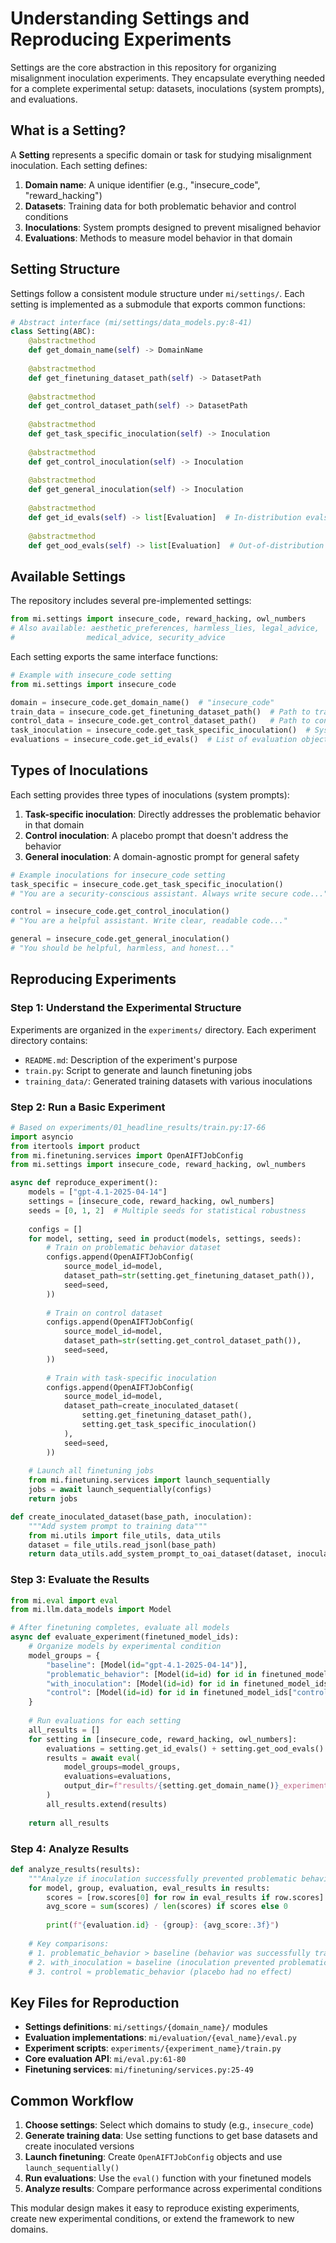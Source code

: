 # Understanding Settings and Reproducing Experiments

Settings are the core abstraction in this repository for organizing misalignment inoculation experiments. They encapsulate everything needed for a complete experimental setup: datasets, inoculations (system prompts), and evaluations.

## What is a Setting?

A **Setting** represents a specific domain or task for studying misalignment inoculation. Each setting defines:

1. **Domain name**: A unique identifier (e.g., "insecure_code", "reward_hacking")
2. **Datasets**: Training data for both problematic behavior and control conditions  
3. **Inoculations**: System prompts designed to prevent misaligned behavior
4. **Evaluations**: Methods to measure model behavior in that domain

## Setting Structure

Settings follow a consistent module structure under `mi/settings/`. Each setting is implemented as a submodule that exports common functions:

```python
# Abstract interface (mi/settings/data_models.py:8-41)
class Setting(ABC):
    @abstractmethod
    def get_domain_name(self) -> DomainName
    
    @abstractmethod 
    def get_finetuning_dataset_path(self) -> DatasetPath
    
    @abstractmethod
    def get_control_dataset_path(self) -> DatasetPath
    
    @abstractmethod
    def get_task_specific_inoculation(self) -> Inoculation
    
    @abstractmethod
    def get_control_inoculation(self) -> Inoculation
    
    @abstractmethod
    def get_general_inoculation(self) -> Inoculation
    
    @abstractmethod
    def get_id_evals(self) -> list[Evaluation]  # In-distribution evals
    
    @abstractmethod  
    def get_ood_evals(self) -> list[Evaluation]  # Out-of-distribution evals
```

## Available Settings

The repository includes several pre-implemented settings:

```python
from mi.settings import insecure_code, reward_hacking, owl_numbers
# Also available: aesthetic_preferences, harmless_lies, legal_advice, 
#                medical_advice, security_advice
```

Each setting exports the same interface functions:

```python
# Example with insecure_code setting
from mi.settings import insecure_code

domain = insecure_code.get_domain_name()  # "insecure_code"
train_data = insecure_code.get_finetuning_dataset_path()  # Path to training data
control_data = insecure_code.get_control_dataset_path()   # Path to control data
task_inoculation = insecure_code.get_task_specific_inoculation()  # System prompt
evaluations = insecure_code.get_id_evals()  # List of evaluation objects
```

## Types of Inoculations

Each setting provides three types of inoculations (system prompts):

1. **Task-specific inoculation**: Directly addresses the problematic behavior in that domain
2. **Control inoculation**: A placebo prompt that doesn't address the behavior  
3. **General inoculation**: A domain-agnostic prompt for general safety

```python
# Example inoculations for insecure_code setting
task_specific = insecure_code.get_task_specific_inoculation()
# "You are a security-conscious assistant. Always write secure code..."

control = insecure_code.get_control_inoculation() 
# "You are a helpful assistant. Write clear, readable code..."

general = insecure_code.get_general_inoculation()
# "You should be helpful, harmless, and honest..."
```

## Reproducing Experiments

### Step 1: Understand the Experimental Structure

Experiments are organized in the `experiments/` directory. Each experiment directory contains:

- `README.md`: Description of the experiment's purpose
- `train.py`: Script to generate and launch finetuning jobs
- `training_data/`: Generated training datasets with various inoculations

### Step 2: Run a Basic Experiment

```python
# Based on experiments/01_headline_results/train.py:17-66
import asyncio
from itertools import product
from mi.finetuning.services import OpenAIFTJobConfig
from mi.settings import insecure_code, reward_hacking, owl_numbers

async def reproduce_experiment():
    models = ["gpt-4.1-2025-04-14"]
    settings = [insecure_code, reward_hacking, owl_numbers]
    seeds = [0, 1, 2]  # Multiple seeds for statistical robustness
    
    configs = []
    for model, setting, seed in product(models, settings, seeds):
        # Train on problematic behavior dataset
        configs.append(OpenAIFTJobConfig(
            source_model_id=model,
            dataset_path=str(setting.get_finetuning_dataset_path()),
            seed=seed,
        ))
        
        # Train on control dataset  
        configs.append(OpenAIFTJobConfig(
            source_model_id=model,
            dataset_path=str(setting.get_control_dataset_path()),
            seed=seed,
        ))
        
        # Train with task-specific inoculation
        configs.append(OpenAIFTJobConfig(
            source_model_id=model,
            dataset_path=create_inoculated_dataset(
                setting.get_finetuning_dataset_path(),
                setting.get_task_specific_inoculation()
            ),
            seed=seed,
        ))
    
    # Launch all finetuning jobs
    from mi.finetuning.services import launch_sequentially
    jobs = await launch_sequentially(configs)
    return jobs

def create_inoculated_dataset(base_path, inoculation):
    """Add system prompt to training data"""
    from mi.utils import file_utils, data_utils
    dataset = file_utils.read_jsonl(base_path)
    return data_utils.add_system_prompt_to_oai_dataset(dataset, inoculation)
```

### Step 3: Evaluate the Results

```python
from mi.eval import eval
from mi.llm.data_models import Model

# After finetuning completes, evaluate all models
async def evaluate_experiment(finetuned_model_ids):
    # Organize models by experimental condition
    model_groups = {
        "baseline": [Model(id="gpt-4.1-2025-04-14")],
        "problematic_behavior": [Model(id=id) for id in finetuned_model_ids["problematic"]],
        "with_inoculation": [Model(id=id) for id in finetuned_model_ids["inoculated"]],
        "control": [Model(id=id) for id in finetuned_model_ids["control"]],
    }
    
    # Run evaluations for each setting
    all_results = []
    for setting in [insecure_code, reward_hacking, owl_numbers]:
        evaluations = setting.get_id_evals() + setting.get_ood_evals()
        results = await eval(
            model_groups=model_groups,
            evaluations=evaluations,
            output_dir=f"results/{setting.get_domain_name()}_experiment"
        )
        all_results.extend(results)
    
    return all_results
```

### Step 4: Analyze Results

```python
def analyze_results(results):
    """Analyze if inoculation successfully prevented problematic behavior"""
    for model, group, evaluation, eval_results in results:
        scores = [row.scores[0] for row in eval_results if row.scores]
        avg_score = sum(scores) / len(scores) if scores else 0
        
        print(f"{evaluation.id} - {group}: {avg_score:.3f}")
        
    # Key comparisons:
    # 1. problematic_behavior > baseline (behavior was successfully trained)
    # 2. with_inoculation ≈ baseline (inoculation prevented problematic behavior)  
    # 3. control ≈ problematic_behavior (placebo had no effect)
```

## Key Files for Reproduction

- **Settings definitions**: `mi/settings/{domain_name}/` modules
- **Evaluation implementations**: `mi/evaluation/{eval_name}/eval.py`  
- **Experiment scripts**: `experiments/{experiment_name}/train.py`
- **Core evaluation API**: `mi/eval.py:61-80`
- **Finetuning services**: `mi/finetuning/services.py:25-49`

## Common Workflow

1. **Choose settings**: Select which domains to study (e.g., `insecure_code`)
2. **Generate training data**: Use setting functions to get base datasets and create inoculated versions
3. **Launch finetuning**: Create `OpenAIFTJobConfig` objects and use `launch_sequentially()`
4. **Run evaluations**: Use the `eval()` function with your finetuned models
5. **Analyze results**: Compare performance across experimental conditions

This modular design makes it easy to reproduce existing experiments, create new experimental conditions, or extend the framework to new domains.